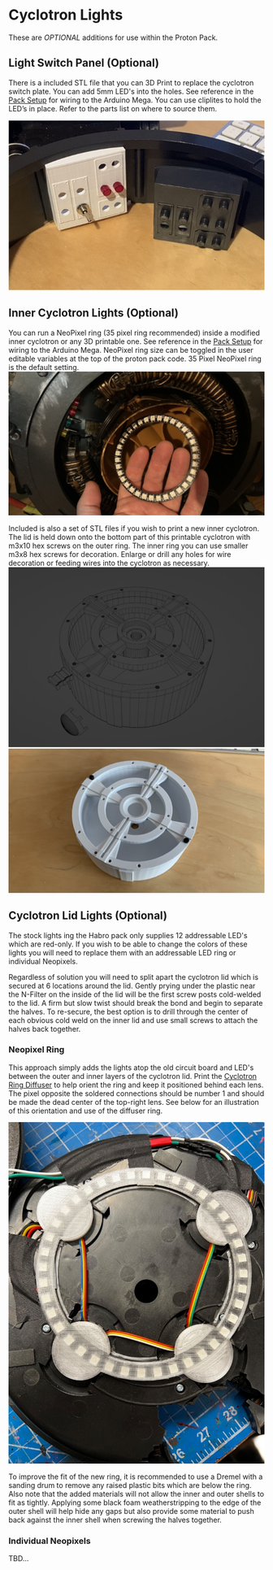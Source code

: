 # Cyclotron Lights

These are *OPTIONAL* additions for use within the Proton Pack.

## Light Switch Panel (Optional)

There is a included STL file that you can 3D Print to replace the cyclotron switch plate. You can add 5mm LED's into the holes. See reference in the [Pack Setup](PACK.md) for wiring to the Arduino Mega. You can use cliplites to hold the LED’s in place. Refer to the parts list on where to source them.

![Panel with Cliplites](images/SwitchPanel.jpg)

## Inner Cyclotron Lights (Optional)

You can run a NeoPixel ring (35 pixel ring recommended) inside a modified inner cyclotron or any 3D printable one. See reference in the [Pack Setup](PACK.md) for wiring to the Arduino Mega. NeoPixel ring size can be toggled in the user editable variables at the top of the proton pack code. 35 Pixel NeoPixel ring is the default setting.
![35 Pixel NeoPixel Ring](images/35NeoPixelRing.jpg)

Included is also a set of STL files if you wish to print a new inner cyclotron. The lid is held down onto the bottom part of this printable cyclotron with m3x10 hex screws on the outer ring. The inner ring you can use smaller m3x8 hex screws for decoration. Enlarge or drill any holes for wire decoration or feeding wires into the cyclotron as necessary.
![3D Cyclotron](images/3DCyclotron.jpg)
![3D Cyclotron Draft Print](images/3DCyclotronDraftPrint.jpg)

## Cyclotron Lid Lights (Optional)

The stock lights ing the Habro pack only supplies 12 addressable LED's which are red-only. If you wish to be able to change the colors of these lights you will need to replace them with an addressable LED ring or individual Neopixels.

Regardless of solution you will need to split apart the cyclotron lid which is secured at 6 locations around the lid. Gently prying under the plastic near the N-Filter on the inside of the lid will be the first screw posts cold-welded to the lid. A firm but slow twist should break the bond and begin to separate the halves. To re-secure, the best option is to drill through the center of each obvious cold weld on the inner lid and use small screws to attach the halves back together.

### Neopixel Ring

This approach simply adds the lights atop the old circuit board and LED's between the outer and inner layers of the cyclotron lid. Print the [Cyclotron Ring Diffuser](stl/pack/Cyclotron_Ring_Diffuser.stl) to help orient the ring and keep it positioned behind each lens. The pixel opposite the soldered connections should be number 1 and should be made the dead center of the top-right lens. See below for an illustration of this orientation and use of the diffuser ring.

![](images/CyclotronLidRing.jpg)

To improve the fit of the new ring, it is recommended to use a Dremel with a sanding drum to remove any raised plastic bits which are below the ring. Also note that the added materials will not allow the inner and outer shells to fit as tightly. Applying some black foam weatherstripping to the edge of the outer shell will help hide any gaps but also provide some material to push back against the inner shell when screwing the halves together.

### Individual Neopixels

TBD...